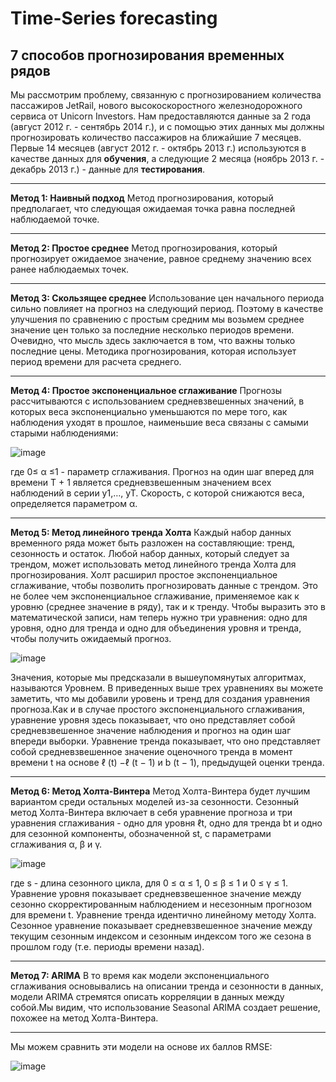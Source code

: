 # Time-Series forecasting
## 7 способов прогнозирования временных рядов

  Мы рассмотрим проблему, связанную с прогнозированием количества пассажиров JetRail, нового высокоскоростного железнодорожного сервиса от Unicorn Investors. Нам предоставляются данные за 2 года (август 2012 г. - сентябрь 2014 г.), и с помощью этих данных мы должны прогнозировать количество пассажиров на ближайшие 7 месяцев.
  Первые 14 месяцев (август 2012 г. - октябрь 2013 г.) используются в качестве данных для __обучения__, а следующие 2 месяца (ноябрь 2013 г. - декабрь 2013 г.) - данные для __тестирования__.
____
  __Метод 1: Наивный подход__
Метод прогнозирования, который предполагает, что следующая ожидаемая точка равна последней наблюдаемой точке.
____
  __Метод 2: Простое среднее__
Метод прогнозирования, который прогнозирует ожидаемое значение, равное среднему значению всех ранее наблюдаемых точек.
____  
  __Метод 3: Скользящее среднее__
Использование цен начального периода сильно повлияет на прогноз на следующий период. Поэтому в качестве улучшения по сравнению с простым средним мы возьмем среднее значение цен только за последние несколько периодов времени. Очевидно, что мысль здесь заключается в том, что важны только последние цены. Методика прогнозирования, которая использует период времени для расчета среднего.
____  
  __Метод 4: Простое экспоненциальное сглаживание__
Прогнозы рассчитываются с использованием средневзвешенных значений, в которых веса экспоненциально уменьшаются по мере того, как наблюдения уходят в прошлое, наименьшие веса связаны с самыми старыми наблюдениями:

![image](https://user-images.githubusercontent.com/55200466/145033813-90b79c01-3810-4363-9bbd-333f89cd3ddd.png)

где 0≤ α ≤1 - параметр сглаживания. Прогноз на один шаг вперед для времени T + 1 является средневзвешенным значением всех наблюдений в серии y1,…, yT. Скорость, с которой снижаются веса, определяется параметром α.
____  
  __Метод 5: Метод линейного тренда Холта__
Каждый набор данных временного ряда может быть разложен на составляющие: тренд, сезонность и остаток. Любой набор данных, который следует за трендом, может использовать метод линейного тренда Холта для прогнозирования.
Холт расширил простое экспоненциальное сглаживание, чтобы позволить прогнозировать данные с трендом. Это не более чем экспоненциальное сглаживание, применяемое как к уровню (среднее значение в ряду), так и к тренду. Чтобы выразить это в математической записи, нам теперь нужно три уравнения: одно для уровня, одно для тренда и одно для объединения уровня и тренда, чтобы получить ожидаемый прогноз.

![image](https://user-images.githubusercontent.com/55200466/145034208-7006efd3-efea-4691-b1f1-1c9e9a21899c.png)

Значения, которые мы предсказали в вышеупомянутых алгоритмах, называются Уровнем. В приведенных выше трех уравнениях вы можете заметить, что мы добавили уровень и тренд для создания уравнения прогноза.Как и в случае простого экспоненциального сглаживания, уравнение уровня здесь показывает, что оно представляет собой средневзвешенное значение наблюдения и прогноз на один шаг впереди выборки. Уравнение тренда показывает, что оно представляет собой средневзвешенное значение оценочного тренда в момент времени t на основе ℓ (t) −ℓ (t − 1) и b (t − 1), предыдущей оценки тренда.
____  
  __Метод 6: Метод Холта-Винтера__
Метод Холта-Винтера будет лучшим вариантом среди остальных моделей из-за сезонности. Сезонный метод Холта-Винтера включает в себя уравнение прогноза и три уравнения сглаживания - одно для уровня ℓt, одно для тренда bt и одно для сезонной компоненты, обозначенной st, с параметрами сглаживания α, β и γ.

![image](https://user-images.githubusercontent.com/55200466/145034536-9e2adb6b-2e67-48da-bc75-4fd2c429bb0e.png)

где s - длина сезонного цикла, для 0 ≤ α ≤ 1, 0 ≤ β ≤ 1 и 0 ≤ γ ≤ 1.
Уравнение уровня показывает средневзвешенное значение между сезонно скорректированным наблюдением и несезонным прогнозом для времени t. Уравнение тренда идентично линейному методу Холта. Сезонное уравнение показывает средневзвешенное значение между текущим сезонным индексом и сезонным индексом того же сезона в прошлом году (т.е. периоды времени назад).
____  
  __Метод 7: ARIMA__
В то время как модели экспоненциального сглаживания основывались на описании тренда и сезонности в данных, модели ARIMA стремятся описать корреляции в данных между собой.Мы видим, что использование Seasonal ARIMA создает решение, похожее на метод Холта-Винтера.
____
  Мы можем сравнить эти модели на основе их баллов RMSE:
  
  ![image](https://user-images.githubusercontent.com/55200466/145034832-13ce42a9-6fee-4931-ba5a-9a4840e2881c.png)
